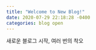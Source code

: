 ```yaml
---
title: "Welcome to New Blog!"
date: 2020-07-29 22:18:28 -0400
categories: blog open
---
```


새로운 블로그 시작, 여러 번의 착오

